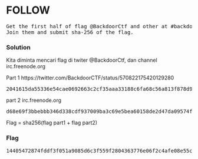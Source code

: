<h1><b>FOLLOW</b></h1>
<pre>
Get the first half of flag @BackdoorCtf and other at #backdoorctf15 on irc.freenode.org. 
Join them and submit sha-256 of the flag.
</pre>
<h3><b>Solution</b></h3>
<p>Kita diminta mencari flag di twiter @BackdoorCtf, dan channel irc.freenode.org</p>
<p>Part 1 https://twitter.com/BackdoorCTF/status/570822175420129280</p>
<pre>2041615da55336e54cae0692663c2cf35aaa33188c6fa68c56a813f878d9a24d</pre>
<p>part 2 irc.freenode.org</p>
<pre>d68e69f3bbebbb346d338cdf937009ba3c69e5bea60158de2d47da09574f9342</pre>
<p>Flag = sha256(flag part1 + flag part2)</p>
<h3><b>Flag</b></h3>
<pre>
14405472874fddf3f051a9085d6c3f559f2804363776e06f2c4afe08e55cd918
</pre>
